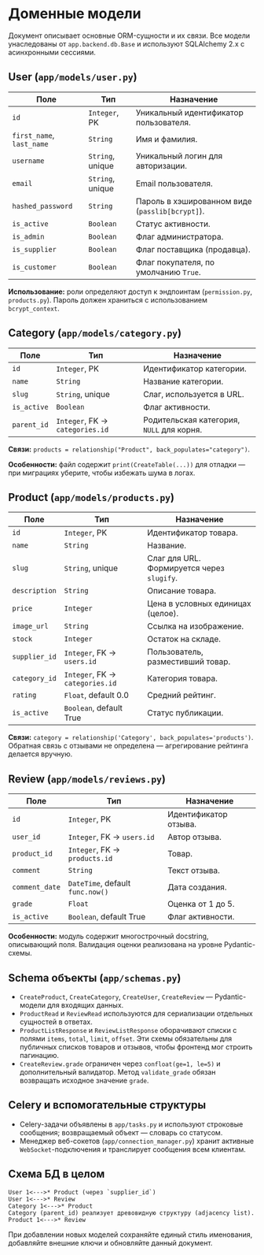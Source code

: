 # Доменные модели

Документ описывает основные ORM-сущности и их связи. Все модели унаследованы от `app.backend.db.Base` и используют SQLAlchemy 2.x с асинхронными сессиями.

## User (`app/models/user.py`)
| Поле | Тип | Назначение |
| --- | --- | --- |
| `id` | `Integer`, PK | Уникальный идентификатор пользователя. |
| `first_name`, `last_name` | `String` | Имя и фамилия. |
| `username` | `String`, unique | Уникальный логин для авторизации. |
| `email` | `String`, unique | Email пользователя. |
| `hashed_password` | `String` | Пароль в хэшированном виде (`passlib[bcrypt]`). |
| `is_active` | `Boolean` | Статус активности. |
| `is_admin` | `Boolean` | Флаг администратора. |
| `is_supplier` | `Boolean` | Флаг поставщика (продавца). |
| `is_customer` | `Boolean` | Флаг покупателя, по умолчанию `True`. |

**Использование:** роли определяют доступ к эндпоинтам (`permission.py`, `products.py`). Пароль должен храниться с использованием `bcrypt_context`.

## Category (`app/models/category.py`)
| Поле | Тип | Назначение |
| --- | --- | --- |
| `id` | `Integer`, PK | Идентификатор категории. |
| `name` | `String` | Название категории. |
| `slug` | `String`, unique | Слаг, используется в URL. |
| `is_active` | `Boolean` | Флаг активности. |
| `parent_id` | `Integer`, FK -> `categories.id` | Родительская категория, `NULL` для корня. |

**Связи:** `products = relationship("Product", back_populates="category")`.

**Особенности:** файл содержит `print(CreateTable(...))` для отладки — при миграциях уберите, чтобы избежать шума в логах.

## Product (`app/models/products.py`)
| Поле | Тип | Назначение |
| --- | --- | --- |
| `id` | `Integer`, PK | Идентификатор товара. |
| `name` | `String` | Название. |
| `slug` | `String`, unique | Слаг для URL. Формируется через `slugify`. |
| `description` | `String` | Описание товара. |
| `price` | `Integer` | Цена в условных единицах (целое). |
| `image_url` | `String` | Ссылка на изображение. |
| `stock` | `Integer` | Остаток на складе. |
| `supplier_id` | `Integer`, FK -> `users.id` | Пользователь, разместивший товар. |
| `category_id` | `Integer`, FK -> `categories.id` | Категория товара. |
| `rating` | `Float`, default 0.0 | Средний рейтинг. |
| `is_active` | `Boolean`, default True | Статус публикации. |

**Связи:** `category = relationship('Category', back_populates='products')`. Обратная связь с отзывами не определена — агрегирование рейтинга делается вручную.

## Review (`app/models/reviews.py`)
| Поле | Тип | Назначение |
| --- | --- | --- |
| `id` | `Integer`, PK | Идентификатор отзыва. |
| `user_id` | `Integer`, FK -> `users.id` | Автор отзыва. |
| `product_id` | `Integer`, FK -> `products.id` | Товар. |
| `comment` | `String` | Текст отзыва. |
| `comment_date` | `DateTime`, default `func.now()` | Дата создания. |
| `grade` | `Float` | Оценка от 1 до 5. |
| `is_active` | `Boolean`, default True | Флаг активности. |

**Особенности:** модуль содержит многострочный docstring, описывающий поля. Валидация оценки реализована на уровне Pydantic-схемы.

## Schema объекты (`app/schemas.py`)
- `CreateProduct`, `CreateCategory`, `CreateUser`, `CreateReview` — Pydantic-модели для входящих данных.
- `ProductRead` и `ReviewRead` используются для сериализации отдельных сущностей в ответах.
- `ProductListResponse` и `ReviewListResponse` оборачивают списки с полями `items`, `total`, `limit`, `offset`. Эти схемы обязательны для публичных списков товаров и отзывов, чтобы фронтенд мог строить пагинацию.
- `CreateReview.grade` ограничен через `confloat(ge=1, le=5)` и дополнительный валидатор. Метод `validate_grade` обязан возвращать исходное значение `grade`.

## Celery и вспомогательные структуры
- Celery-задачи объявлены в `app/tasks.py` и используют строковые сообщения; возвращаемый объект — словарь со статусом.
- Менеджер веб-сокетов (`app/connection_manager.py`) хранит активные `WebSocket`-подключения и транслирует сообщения всем клиентам.

## Схема БД в целом
```
User 1<--->* Product (через `supplier_id`)
User 1<--->* Review
Category 1<--->* Product
Category (parent_id) реализует древовидную структуру (adjacency list).
Product 1<--->* Review
```

При добавлении новых моделей сохраняйте единый стиль именования, добавляйте внешние ключи и обновляйте данный документ.
